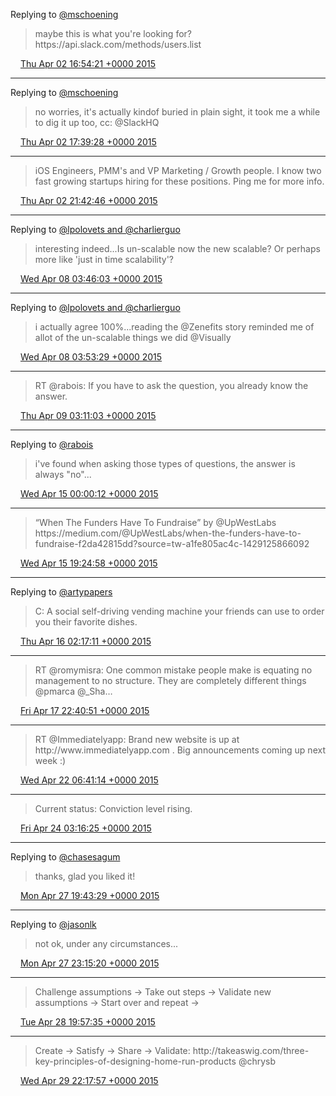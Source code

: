 Replying to [@mschoening](https://twitter.com/mschoening/status/583671975593115649)

> maybe this is what you're looking for? https://api\.slack\.com/methods/users\.list

<img src="../../media/tweet.ico" width="12" /> [Thu Apr 02 16:54:21 +0000 2015](https://twitter.com/adambreckler/status/583673837125902336)

----

Replying to [@mschoening](https://twitter.com/mschoening/status/583674392204349440)

> no worries, it's actually kindof buried in plain sight, it took me a while to dig it up too, cc: @SlackHQ

<img src="../../media/tweet.ico" width="12" /> [Thu Apr 02 17:39:28 +0000 2015](https://twitter.com/adambreckler/status/583685189986951168)

----

> iOS Engineers, PMM's and VP Marketing / Growth people\. I know two fast growing startups hiring for these positions\. Ping me for more info\.

<img src="../../media/tweet.ico" width="12" /> [Thu Apr 02 21:42:46 +0000 2015](https://twitter.com/adambreckler/status/583746419468574720)

----

Replying to [@lpolovets and @charlierguo](https://twitter.com/lpolovets/status/585647334551322624)

> interesting indeed\.\.\.Is un\-scalable now the new scalable? Or perhaps more like 'just in time scalability'?

<img src="../../media/tweet.ico" width="12" /> [Wed Apr 08 03:46:03 +0000 2015](https://twitter.com/adambreckler/status/585649782758240257)

----

Replying to [@lpolovets and @charlierguo](https://twitter.com/lpolovets/status/585650615180746752)

> i actually agree 100%\.\.\.reading the @Zenefits story reminded me of allot of the un\-scalable things we did @Visually

<img src="../../media/tweet.ico" width="12" /> [Wed Apr 08 03:53:29 +0000 2015](https://twitter.com/adambreckler/status/585651654382460929)

----

> RT @rabois: If you have to ask the question, you already know the answer\.

<img src="../../media/tweet.ico" width="12" /> [Thu Apr 09 03:11:03 +0000 2015](https://twitter.com/adambreckler/status/586003361473789954)

----

Replying to [@rabois](https://twitter.com/rabois/status/585995312436641793)

> i've found when asking those types of questions, the answer is always "no"\.\.\.

<img src="../../media/tweet.ico" width="12" /> [Wed Apr 15 00:00:12 +0000 2015](https://twitter.com/adambreckler/status/588129659465764864)

----

> “When The Funders Have To Fundraise” by @UpWestLabs https://medium\.com/@UpWestLabs/when\-the\-funders\-have\-to\-fundraise\-f2da42815dd?source\=tw\-a1fe805ac4c\-1429125866092

<img src="../../media/tweet.ico" width="12" /> [Wed Apr 15 19:24:58 +0000 2015](https://twitter.com/adambreckler/status/588422781458460672)

----

Replying to [@artypapers](https://twitter.com/artypapers/status/588523770136043520)

> C: A social self\-driving vending machine your friends can use to order you their favorite dishes\.

<img src="../../media/tweet.ico" width="12" /> [Thu Apr 16 02:17:11 +0000 2015](https://twitter.com/adambreckler/status/588526520093642752)

----

> RT @romymisra: One common mistake people make is equating no management to no structure\. They are completely different things @pmarca @\_Sha…

<img src="../../media/tweet.ico" width="12" /> [Fri Apr 17 22:40:51 +0000 2015](https://twitter.com/adambreckler/status/589196856262922240)

----

> RT @Immediatelyapp: Brand new website is up at http://www\.immediatelyapp\.com \. Big announcements coming up next week :\)

<img src="../../media/tweet.ico" width="12" /> [Wed Apr 22 06:41:14 +0000 2015](https://twitter.com/adambreckler/status/590767300321607680)

----

> Current status: Conviction level rising\.

<img src="../../media/tweet.ico" width="12" /> [Fri Apr 24 03:16:25 +0000 2015](https://twitter.com/adambreckler/status/591440531697311745)

----

Replying to [@chasesagum](https://twitter.com/chasesagum/status/592713915991257089)

> thanks, glad you liked it\!

<img src="../../media/tweet.ico" width="12" /> [Mon Apr 27 19:43:29 +0000 2015](https://twitter.com/adambreckler/status/592776096250253314)

----

Replying to [@jasonlk](https://twitter.com/jasonlk/status/592826528515391488)

> not ok, under any circumstances\.\.\.

<img src="../../media/tweet.ico" width="12" /> [Mon Apr 27 23:15:20 +0000 2015](https://twitter.com/adambreckler/status/592829409217896449)

----

> Challenge assumptions \-&gt; Take out steps \-&gt; Validate new assumptions \-&gt; Start over and repeat \-&gt;

<img src="../../media/tweet.ico" width="12" /> [Tue Apr 28 19:57:35 +0000 2015](https://twitter.com/adambreckler/status/593142035122561024)

----

> Create → Satisfy → Share → Validate: http://takeaswig\.com/three\-key\-principles\-of\-designing\-home\-run\-products @chrysb

<img src="../../media/tweet.ico" width="12" /> [Wed Apr 29 22:17:57 +0000 2015](https://twitter.com/adambreckler/status/593539747236093952)